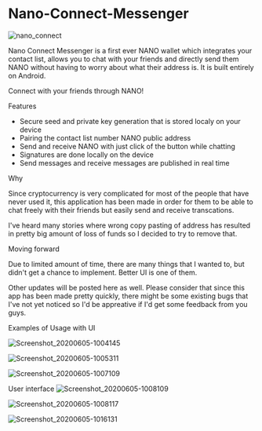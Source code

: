 # Nano-Connect-Messenger

![nano_connect](https://user-images.githubusercontent.com/66439637/83855004-c4704580-a717-11ea-8497-a7aec9063105.png)

Nano Connect Messenger is a first ever NANO wallet which integrates your contact list, allows you to chat with your friends and directly send them NANO without having to worry about what their address is. It is built entirely on Android.

Connect with your friends through NANO!

Features
- Secure seed and private key generation that is stored localy on your device
- Pairing the contact list number NANO public address
- Send and receive NANO with just click of the button while chatting
- Signatures are done locally on the device
- Send messages and receive messages are published in real time

Why

Since cryptocurrency is very complicated for most of the people that have never used it, this application has been made in order for them to be able to chat freely with their friends but easily send and receive transcations.

I've heard many stories where wrong copy pasting of address has resulted in pretty big amount of loss of funds so I decided to try to remove that.

Moving forward

Due to limited amount of time, there are many things that I wanted to, but didn't get a chance to implement. Better UI is one of them.

Other updates will be posted here as well. Please consider that since this app has been made pretty quickly, there might be some existing bugs that I've not yet noticed so I'd be appreative if I'd get some feedback from you guys.

Examples of Usage with UI

![Screenshot_20200605-1004145](https://user-images.githubusercontent.com/66439637/83856185-79efc880-a719-11ea-869b-461ac24a6ed6.jpg)

![Screenshot_20200605-1005311](https://user-images.githubusercontent.com/66439637/83856186-7a885f00-a719-11ea-95d2-a88dcb891525.jpg)

![Screenshot_20200605-1007109](https://user-images.githubusercontent.com/66439637/83856188-7a885f00-a719-11ea-91c5-32b867a01cc9.jpg)

User interface
![Screenshot_20200605-1008109](https://user-images.githubusercontent.com/66439637/83856191-7b20f580-a719-11ea-8ba9-ea9e5080149c.jpg)

![Screenshot_20200605-1008117](https://user-images.githubusercontent.com/66439637/83856193-7b20f580-a719-11ea-8c6e-2d139a3a45d5.jpg)

![Screenshot_20200605-1016131](https://user-images.githubusercontent.com/66439637/83856181-78be9b80-a719-11ea-8939-204c5d64b1f0.jpg)
